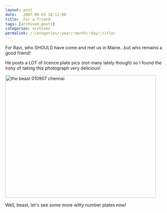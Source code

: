 ```yaml
---
layout: post
date:	2007-09-03 18:11:00
title:  For a friend
tags: [archived-posts]
categories: archives
permalink: /:categories/:year/:month/:day/:title/
---
```

For Ravi, who SHOULD have come and met us in Maine...but who remains a good friend!


He posts a LOT of licence plate pics (not many lately though) so I found the irony of taking this photograph very delicious!


<a href="http://www.flickr.com/photos/11363665@N07/1309860517/" title="Photo Sharing"><img src="http://farm2.static.flickr.com/1404/1309860517_8178d3f33b_o.jpg" width="479" height="390" alt="the beast 010907 chennai" /></a>


Well, beast, let's see some more witty number plates now!
